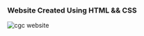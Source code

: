 ### Website Created Using HTML && CSS
![cgc website](https://raw.githubusercontent.com/Rizwanishere/cgc-html-css/main/media/ss.png)